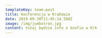 ```yaml
---
templateKey: team-post
title: Konferencja w Krakowie
date: 2019-09-30T11:45:14.588Z
image: /img/jumbotron.jpg
content: tutaj będzie info o konfie w Krk
---
```



